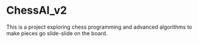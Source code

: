 # ChessAI_v2

This is a project exploring chess programming and advanced algorithms to make pieces go slide-slide on the board.
